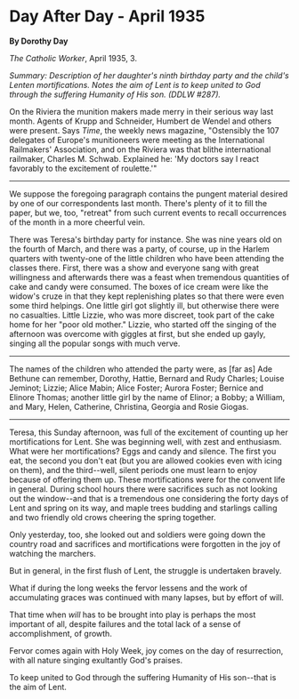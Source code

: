 Day After Day - April 1935
==========================

**By Dorothy Day**

*The Catholic Worker*, April 1935, 3.

*Summary: Description of her daughter's ninth birthday party and the
child's Lenten mortifications. Notes the aim of Lent is to keep united
to God through the suffering Humanity of His son. (DDLW \#287).*

On the Riviera the munition makers made merry in their serious way last
month. Agents of Krupp and Schneider, Humbert de Wendel and others were
present. Says *Time*, the weekly news magazine, "Ostensibly the 107
delegates of Europe's munitioneers were meeting as the International
Railmakers' Association, and on the Riviera was that blithe
international railmaker, Charles M. Schwab. Explained he: 'My doctors
say I react favorably to the excitement of roulette.'"

- - -

We suppose the foregoing paragraph contains the pungent material desired
by one of our correspondents last month. There's plenty of it to fill
the paper, but we, too, "retreat" from such current events to recall
occurrences of the month in a more cheerful vein.

There was Teresa's birthday party for instance. She was nine years old
on the fourth of March, and there was a party, of course, up in the
Harlem quarters with twenty-one of the little children who have been
attending the classes there. First, there was a show and everyone sang
with great willingness and afterwards there was a feast when tremendous
quantities of cake and candy were consumed. The boxes of ice cream were
like the widow's cruze in that they kept replenishing plates so that
there were even some third helpings. One little girl got slightly ill,
but otherwise there were no casualties. Little Lizzie, who was more
discreet, took part of the cake home for her "poor old mother." Lizzie,
who started off the singing of the afternoon was overcome with giggles
at first, but she ended up gayly, singing all the popular songs with
much verve.

- - -

The names of the children who attended the party were, as [far as] Ade
Bethune can remember, Dorothy, Hattie, Bernard and Rudy Charles; Louise
Jeminot; Lizzie; Alice Mabin; Alice Foster; Aurora Foster; Bernice and
Elinore Thomas; another little girl by the name of Elinor; a Bobby; a
William, and Mary, Helen, Catherine, Christina, Georgia and Rosie
Giogas.

- - -

Teresa, this Sunday afternoon, was full of the excitement of counting up
her mortifications for Lent. She was beginning well, with zest and
enthusiasm. What were her mortifications? Eggs and candy and silence.
The first you eat, the second you don't eat (but you are allowed cookies
even with icing on them), and the third--well, silent periods one must
learn to enjoy because of offering them up. These mortifications were
for the convent life in general. During school hours there were
sacrifices such as not looking out the window--and that is a tremendous
one considering the forty days of Lent and spring on its way, and maple
trees budding and starlings calling and two friendly old crows cheering
the spring together.

Only yesterday, too, she looked out and soldiers were going down the
country road and sacrifices and mortifications were forgotten in the joy
of watching the marchers.

But in general, in the first flush of Lent, the struggle is undertaken
bravely.

What if during the long weeks the fervor lessens and the work of
accumulating graces was continued with many lapses, but by effort of
will.

That time when *will* has to be brought into play is perhaps the most
important of all, despite failures and the total lack of a sense of
accomplishment, of growth.

Fervor comes again with Holy Week, joy comes on the day of resurrection,
with all nature singing exultantly God's praises.

To keep united to God through the suffering Humanity of His son--that is
the aim of Lent.
